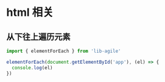 # html 相关

## 从下往上遍历元素

```javascript
import { elementForEach } from 'lib-agile'

elementForEach(document.getElementById('app'), (el) => {
  console.log(el)
})
```
